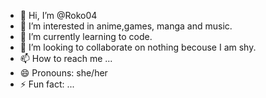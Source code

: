 - 👋 Hi, I’m @Roko04
- 👀 I’m interested in anime,games, manga and music.
- 🌱 I’m currently learning to code.
- 💞️ I’m looking to collaborate on nothing becouse I am shy.
- 📫 How to reach me ...
- 😄 Pronouns: she/her
- ⚡ Fun fact: ...

<!---
Roko04/Roko04 is a ✨ special ✨ repository because its `README.md` (this file) appears on your GitHub profile.
You can click the Preview link to take a look at your changes.
--->
